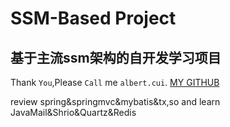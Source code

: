 SSM-Based Project
=====
基于主流ssm架构的自开发学习项目
----
  Thank `You`,Please `Call` me `albert.cui`.
  [MY GITHUB](https://github.com/lycui7 "go")

review spring&amp;springmvc&amp;mybatis&amp;tx,so and learn JavaMail&amp;Shrio&amp;Quartz&amp;Redis
